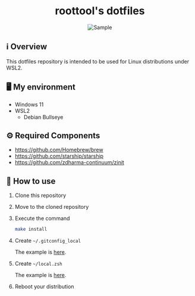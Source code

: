 <div align="center">
  <h1>roottool's dotfiles</h1>
  <img alt="Sample" src="https://user-images.githubusercontent.com/11808736/146920735-d30c270e-992f-441f-82cf-9dfdce51f613.png"/>
</div>

## ℹ️ Overview

This dotfiles repository is intended to be used for Linux distributions under WSL2.

## 🖥️ My environment

- Windows 11
- WSL2
  - Debian Bullseye

## ⚙️ Required Components

- https://github.com/Homebrew/brew
- https://github.com/starship/starship
- https://github.com/zdharma-continuum/zinit

## 🔰 How to use

1. Clone this repository
2. Move to the cloned repository
3. Execute the command

    ```bash
    make install
    ```

4. Create `~/.gitconfig_local`

   The example is [here](example/.gitconfig_local).

5. Create `~/local.zsh`

   The example is [here](example/local.zsh).

6. Reboot your distribution
